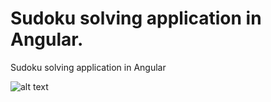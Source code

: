 # Sudoku solving application in Angular.

Sudoku solving application in Angular

![alt text](https://github.com/YAS-SIIN/entain-sudoku-task/blob/master/public/Screenshot.png)
